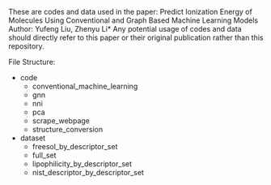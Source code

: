 These are codes and data used in the paper: Predict Ionization Energy of Molecules Using Conventional and Graph Based Machine Learning Models
Author: Yufeng Liu, Zhenyu Li*
Any potential usage of codes and data should directly refer to this paper or their original publication rather than this repository.

File Structure:
- code
	- conventional_machine_learning
	- gnn
	- nni
	- pca
	- scrape_webpage
	- structure_conversion
- dataset 
	- freesol_by_descriptor_set
	- full_set
	- lipophilicity_by_descriptor_set
	- nist_descriptor_by_descriptor_set
